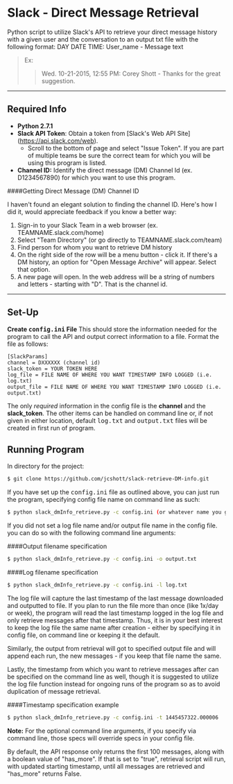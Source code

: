 Slack - Direct Message Retrieval
====================================
Python script to utilize Slack's API to retrieve your direct message history with a given user and the conversation to an output txt file with the following format:
DAY DATE TIME: User_name - Message text
>Ex:
>>Wed. 10-21-2015, 12:55 PM: Corey Shott - Thanks for the great suggestion. 

____

## Required Info ##

* <b> Python 2.7.1</b>
* <b>Slack API Token</b>:  Obtain a token from [Slack's Web API Site] (https://api.slack.com/web).
	+ Scroll to the bottom of page and select "Issue Token".  If you are part of multiple teams be sure the correct team for which you will be using this program is listed.
* <b>Channel ID:</b> Identify the direct message (DM) Channel Id (ex. D1234567890) for which you want to use this program.

####Getting Direct Message (DM) Channel ID

I haven't found an elegant solution to finding the channel ID.  Here's how I did it, would appreciate feedback if you know a better way:

1. Sign-in to your Slack Team in a web browser (ex. TEAMNAME.slack.com/home)
2. Select "Team Directory" (or go directly to TEAMNAME.slack.com/team)
3. Find person for whom you want to retrieve DM history 
4. On the right side of the row will be a menu button - click it. If there's a DM history, an option for "Open Message Archive" will appear.  Select that option.
5. A new page will open.  In the web address will be a string of numbers and letters - starting with "D".  That is the channel id.

____

## Set-Up ##

**Create <kbd>config.ini</kbd> File**
This should store the information needed for the program to call the API and output correct information to a file.  Format the file as follows:

```
[SlackParams]
channel = DXXXXXX (channel id) 
slack_token = YOUR TOKEN HERE 
log_file = FILE NAME OF WHERE YOU WANT TIMESTAMP INFO LOGGED (i.e. log.txt)
output_file = FILE NAME OF WHERE YOU WANT TIMESTAMP INFO LOGGED (i.e. output.txt)
```
The only *required* information in the config file is the **channel** and the **slack_token**.  The other items can be handled on command line or, if not given in either location, default <kbd>log.txt</kbd> and <kbd>output.txt</kbd> files will be created in first run of program.

## Running Program ##

In directory for the project:

```sh
$ git clone https://github.com/jcshott/slack-retrieve-DM-info.git
```

If you have set up the <kbd>config.ini</kbd> file as outlined above, you can just run the program, specifying config file name on command line as such:

```sh
$ python slack_dmInfo_retrieve.py -c config.ini (or whatever name you gave it, as long as its a *.ini file) `
```

If you did not set a log file name and/or output file name in the config file. you can do so with the following command line arguments:

####Output filename specification

```sh
$ python slack_dmInfo_retrieve.py -c config.ini -o output.txt
```

####Log filename specification

```sh
$ python slack_dmInfo_retrieve.py -c config.ini -l log.txt
```

The log file will capture the last timestamp of the last message downloaded and outputted to file.  If you plan to run the file more than once (like 1x/day or week), the program will read the last timestamp logged in the log file and only retrieve messages after that timestamp.  Thus, it is in your best interest to keep the log file the same name after creation - either by specifying it in config file, on command line or keeping it the default.


Similarly, the output from retrieval will got to specified output file and will append each run, the new messages - if you keep that file name the same.

Lastly, the timestamp from which you want to retrieve messages after can be specified on the command line as well, though it is suggested to utilize the log file function instead for ongoing runs of the program so as to avoid duplication of message retrieval.

####Timestamp specification example

```sh
$ python slack_dmInfo_retrieve.py -c config.ini -t 1445457322.000006
```

<b>Note:</b> For the optional command line arguments, if you specify via command line, those specs will override specs in your config file.

By default, the API response only returns the first 100 messages, along with a boolean value of "has_more".  If that is set to "true", retrieval script will run, with updated starting timestamp, until all messages are retrieved and "has_more" returns False.